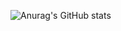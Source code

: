 ![Anurag's GitHub stats](https://github-readme-stats.vercel.app/api?username=bordernone&count_private=true&show_icons=true&theme=tokyonight)
